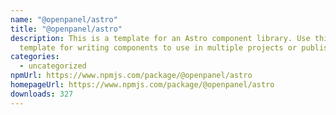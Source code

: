 ```yaml
---
name: "@openpanel/astro"
title: "@openpanel/astro"
description: This is a template for an Astro component library. Use this
  template for writing components to use in multiple projects or publish to NPM.
categories:
  - uncategorized
npmUrl: https://www.npmjs.com/package/@openpanel/astro
homepageUrl: https://www.npmjs.com/package/@openpanel/astro
downloads: 327
---
```


